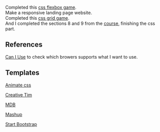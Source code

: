 
Completed this [css flexbox game](https://flexboxfroggy.com/).<br>
Make a responsive landing page website.<br>
Completed this [css grid game](http://cssgridgarden.com/).<br>
And I completed the sections 8 and 9 from the [course](https://www.udemy.com/course/the-complete-web-developer-zero-to-mastery), finishing the css part.

## References
[Can I Use](https://caniuse.com/) to check which browers supports what I want to use.

## Templates

[Animate css](https://daneden.github.io/animate.css/) 

[Creative Tim](https://www.creative-tim.com/)

[MDB](https://zerotomastery.io/resources/)

[Mashup](http://www.mashup-template.com/templates.html)

[Start Bootstrap](https://startbootstrap.com/templates/)

